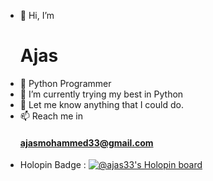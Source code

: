 - 👋 Hi, I’m <h1>Ajas</h1>
- 👀 Python Programmer
- 🌱 I’m currently trying my best in Python
- 💞️ Let me know anything that I could do.
- 📫 Reach me in <h4>ajasmohammed33@gmail.com</h4>
- Holopin Badge : [![@ajas33's Holopin board](https://holopin.me/ajas33)](https://holopin.io/@ajas33)
